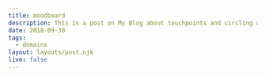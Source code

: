 ```yaml
---
title: moodboard
description: This is a post on My Blog about touchpoints and circling wagons.
date: 2018-09-30
tags:
  - domains
layout: layouts/post.njk
live: false
---
```

